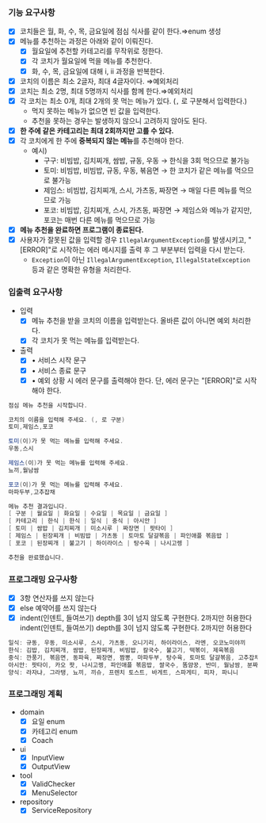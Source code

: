 ### 기능 요구사항

- [x]  코치들은 월, 화, 수, 목, 금요일에 점심 식사를 같이 한다.⇒enum 생성
- [x]  메뉴를 추천하는 과정은 아래와 같이 이뤄진다.
    - [x]  월요일에 추천할 카테고리를 무작위로 정한다.
    - [x]  각 코치가 월요일에 먹을 메뉴를 추천한다.
    - [x]  화, 수, 목, 금요일에 대해 i, ii 과정을 반복한다.
- [x]  코치의 이름은 최소 2글자, 최대 4글자이다. ⇒예외처리
- [x]  코치는 최소 2명, 최대 5명까지 식사를 함께 한다.⇒예외처리
- [x]  각 코치는 최소 0개, 최대 2개의 못 먹는 메뉴가 있다. (`,` 로 구분해서 입력한다.)
    - 먹지 못하는 메뉴가 없으면 빈 값을 입력한다.
    - 추천을 못하는 경우는 발생하지 않으니 고려하지 않아도 된다.
- [x]  **한 주에 같은 카테고리는 최대 2회까지만 고를 수 있다.**
- [x]  각 코치에게 한 주에 **중복되지 않는 메뉴**를 추천해야 한다.
    - 예시)
        - 구구: 비빔밥, 김치찌개, 쌈밥, 규동, 우동 → 한식을 3회 먹으므로 불가능
        - 토미: 비빔밥, 비빔밥, 규동, 우동, 볶음면 → 한 코치가 같은 메뉴를 먹으므로 불가능
        - 제임스: 비빔밥, 김치찌개, 스시, 가츠동, 짜장면 → 매일 다른 메뉴를 먹으므로 가능
        - 포코: 비빔밥, 김치찌개, 스시, 가츠동, 짜장면 → 제임스와 메뉴가 같지만, 포코는 매번 다른 메뉴를 먹으므로 가능
- [x]  **메뉴 추천을 완료하면 프로그램이 종료된다.**
- [x]  사용자가 잘못된 값을 입력할 경우 `IllegalArgumentException`를 발생시키고, "[ERROR]"로 시작하는 에러 메시지를 출력 후 그 부분부터 입력을
  다시 받는다.
    - `Exception`이 아닌 `IllegalArgumentException`,  `IllegalStateException` 등과 같은 명확한 유형을 처리한다.

### 입출력 요구사항

- 입력
    - [x]  메뉴 추천을 받을 코치의 이름을 입력받는다. 올바른 값이 아니면 예외 처리한다.
    - [x]  각 코치가 못 먹는 메뉴를 입력받는다.
- 출력
    - [x]  • 서비스 시작 문구
    - [x]  • 서비스 종료 문구
    - [x]  • 예외 상황 시 에러 문구를 출력해야 한다. 단, 에러 문구는 "[ERROR]"로 시작해야 한다.

```csharp
점심 메뉴 추천을 시작합니다.

코치의 이름을 입력해 주세요. (, 로 구분)
토미,제임스,포코

토미(이)가 못 먹는 메뉴를 입력해 주세요.
우동,스시

제임스(이)가 못 먹는 메뉴를 입력해 주세요.
뇨끼,월남쌈

포코(이)가 못 먹는 메뉴를 입력해 주세요.
마파두부,고추잡채

메뉴 추천 결과입니다.
[ 구분 | 월요일 | 화요일 | 수요일 | 목요일 | 금요일 ]
[ 카테고리 | 한식 | 한식 | 일식 | 중식 | 아시안 ]
[ 토미 | 쌈밥 | 김치찌개 | 미소시루 | 짜장면 | 팟타이 ]
[ 제임스 | 된장찌개 | 비빔밥 | 가츠동 | 토마토 달걀볶음 | 파인애플 볶음밥 ]
[ 포코 | 된장찌개 | 불고기 | 하이라이스 | 탕수육 | 나시고렝 ]

추천을 완료했습니다.
```

### 프로그래밍 요구사항

- [x]  3항 연산자를 쓰지 않는다
- [x]  else 예약어를 쓰지 않는다
- [x]  indent(인덴트, 들여쓰기) depth를 3이 넘지 않도록 구현한다. 2까지만 허용한다indent(인덴트, 들여쓰기) depth를 3이 넘지 않도록 구현한다.
  2까지만 허용한다

```csharp
일식: 규동, 우동, 미소시루, 스시, 가츠동, 오니기리, 하이라이스, 라멘, 오코노미야끼
한식: 김밥, 김치찌개, 쌈밥, 된장찌개, 비빔밥, 칼국수, 불고기, 떡볶이, 제육볶음
중식: 깐풍기, 볶음면, 동파육, 짜장면, 짬뽕, 마파두부, 탕수육, 토마토 달걀볶음, 고추잡채
아시안: 팟타이, 카오 팟, 나시고렝, 파인애플 볶음밥, 쌀국수, 똠얌꿍, 반미, 월남쌈, 분짜
양식: 라자냐, 그라탱, 뇨끼, 끼슈, 프렌치 토스트, 바게트, 스파게티, 피자, 파니니
```

### 프로그래밍 계획

- domain
    - [x] 요일 enum
    - [x] 카테고리 enum
    - [x] Coach
- ui
    - [x] InputView
    - [x] OutputView
- tool
    - [x] ValidChecker
    - [x] MenuSelector
- repository
  - [x] ServiceRepository